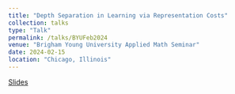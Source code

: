 ```yaml
---
title: "Depth Separation in Learning via Representation Costs"
collection: talks
type: "Talk"
permalink: /talks/BYUFeb2024
venue: "Brigham Young University Applied Math Seminar"
date: 2024-02-15
location: "Chicago, Illinois"
---
```


[Slides](../files/DepthSeparationinLearning.pdf)